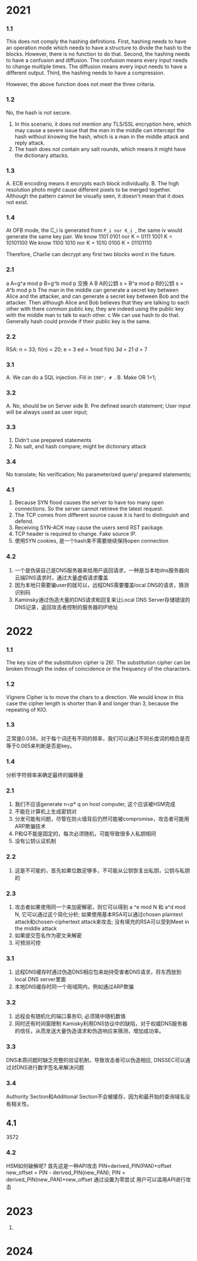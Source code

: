 # 2021
### 1.1 
This does not comply the hashing definitions. 
First, hashing needs to have an operation mode which needs to have a structure to divide the hash to the blocks. However, there is no function to do that. 
Second, the hashing needs to have a confusion and diffusion. The confusion means every input needs to change multiple times. The diffusion means every input needs to have a different output. 
Third, the hashing needs to have a compression. 

However, the above function does not meet the three criteria. 
### 1.2
No, the hash is not secure. 
1. In this scenario, it does not mention any TLS/SSL encryption here, which may cause a severe issue that the man in the middle can intercept the hash without knowing the hash, which is a man in the middle attack and reply attack. 
2. The hash does not contain any salt rounds, which means it might have the dictionary attacks. 
### 1.3 
A. ECB encoding means it encrypts each block individually. 
B. The high resolution photo might cause different pixels to be merged together. Although the pattern cannot be visually seen, it doesn't mean that it does not exist. 

### 1.4 
At OFB mode, the C_i is generated from `P_i nor K_i `, the same iv would generate the same key pair. 
We know 1101 0101 nor K = 0111 1001 
K = 10101100
We know 1100 1010 nor K = 1010 0100
K = 01101110

Therefore, Charlie can decrypt any first two blocks word in the future. 
### 2.1 
a
A=g^a mod p
B=g^b mod p
交换 A B
A的公钥 s = B^a mod p
B的公钥 s = A^b mod p
b
The man in the middle can generate a secret key between Alice and the attacker, and can generate a secret key between Bob and the attacker. Then although Alice and Bob believes that they are talking to each other with there common public key, they are indeed using the public key with the middle man to talk to each other. 
c
We can use hash to do that. Generally hash could provide if their public key is the same. 


### 2.2
RSA: n = 33; fi(n) = 20; e = 3
ed = 1mod fi(n)
3d = 21 d = 7

### 3.1
A. We can do a SQL injection. Fill in `190"; # `. 
B. Make OR 1=1; 
### 3.2
A. No, should be on Server side
B. Pre defined search statement; User input will be always used as user input; 
### 3.3
1. Didn't use prepared statements
2. No salt, and hash compare; might be dictionary attack
### 3.4
No translate; No verification; No parameterized query/ prepared statements; 
### 4.1 
1. Because SYN flood causes the server to have too many open connections. So the server cannot retrieve the latest request. 
2. The TCP comes from different source cause it is hard to distinguish and defend. 
3. Receiving SYN-ACK may cause the users send RST package. 
4. TCP header is required to change. Fake source IP. 
5. 使用SYN cookies, 是一个hash来不需要继续保持open connection
### 4.2
1. 一个是伪装自己是DNS服务器来给用户返回请求，一种是当本地dns服务器向云端DNS请求时，通过大量虚假请求覆盖
2. 因为本地只需要骗user的就可以，远程DNS需要覆盖local DNS的请求，猜测识别码
3. Kaminsky通过伪造大量的DNS请求和回复来让Local DNS Server存储错误的DNS记录，返回攻击者控制的服务器的IP地址
# 2022
### 1.1 

The key size of the substitution cipher is 26!. The substitution cipher can be broken through the index of coincidence or the frequency of the characters. 

### 1.2 
Vignere Cipher is to move the chars to a direction. We would know in this case the cipher length is shorter than 8 and longer than 3, because the repeating of KIO. 

### 1.3
正常是0.038，对于每个词还有不同的频率，我们可以通过不同长度词的相合是否等于0.065来判断是否是key。
### 1.4
分析字符频率来确定最终的偏移量

### 2.1
1. 我们不应该generate n=p* q on host computer, 这个应该被HSM完成
2. 不能在计算机上生成密钥对
3. 分发可能有问题，尽管在防火墙背后仍然可能被compromise，攻击者可能用ARP欺骗技术
4. P和Q不能是固定的，每次必须随机，可能导致很多人私钥相同
5. 没有公钥认证机制
### 2.2
1. 这是不可能的，首先如果位数足够多，不可能从公钥恢复出私钥，公钥与私钥的
### 2.3
1. 攻击者如果使用同一个来加密解密，则它可以得到
   a ^e mod N 和 a^d mod N, 它可以通过这个简化分析; 如果使用基本RSA可以通过chosen plaintext attack和chosen-ciphertext attack来攻击; 没有填充的RSA可以受到Meet in the middle attack
2. 如果提交签名作为密文来解密
3. 可预测可控
### 3.1
1. 远程DNS缓存时通过伪造DNS相应包来劫持受害者DNS请求，将东西放到local DNS server里面
2. 本地DNS缓存时同一个局域网内，例如通过ARP欺骗
### 3.2
1. 远程会有随机化的端口事务ID, 必须猜中随机数值
2. 同时还有时间窗限制
Kamisky利用DNS协议中的缺陷，对于权威DNS服务器的信任，从而发送大量伪造请求和伪造响应来猜测，增加成功率。
### 3.3 
DNS本质问题时缺乏完整的验证机制，导致攻击者可以伪造相应, DNSSEC可以通过对DNS进行数字签名来解决问题
### 3.4
Authority Section和Additional Section不会被缓存，因为和最开始的查询域名没有相关性。
## 4.1
3572
### 4.2
HSM如何破解呢? 
首先这是一种API攻击
PIN=derived_PIN(PAN)+offset
new_offset = PIN - derived_PIN(new_PAN);
PIN = derived_PIN(new_PAN)+new_offset
通过设置为零尝试
用户可以滥用API进行攻击

# 2023
1. 

# 2024
##